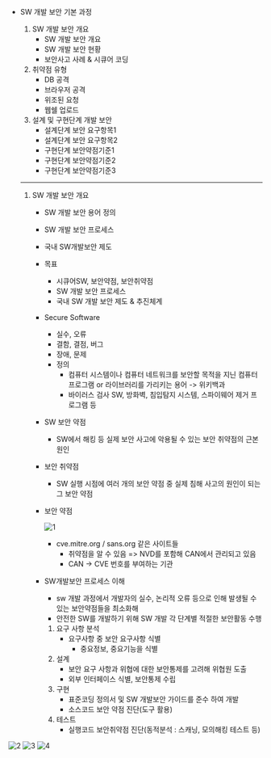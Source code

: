 - SW 개발 보안 기본 과정 

  1. SW 개발 보안 개요
     - SW 개발 보안 개요
     - SW 개발 보안 현황
     - 보안사고 사례 & 시큐어 코딩
  2. 취약점 유형
     - DB 공격
     - 브라우저 공격
     - 위조된 요청
     - 웹쉘 업로드
  3. 설계 및 구현단계 개발 보안
     - 설계단계 보안 요구항목1
     - 설계단계 보안 요구항목2
     - 구현단계 보안약점기준1
     - 구현단계 보안약점기준2
     - 구현단계 보안약점기준3

  ---

  1. SW 개발 보안 개요 

     - SW 개발 보안 용어 정의
     - SW 개발 보안 프로세스
     - 국내 SW개발보안 제도

     - 목표

       - 시큐어SW, 보안약점, 보안취약점 
       - SW 개발 보안 프로세스
       - 국내 SW 개발 보안 제도 & 추진체계

     - Secure Software

       - 실수, 오류 
       - 결함, 결점, 버그 
       - 장애, 문제
       - 정의
         - 컴퓨터 시스템이나 컴퓨터 네트워크를 보안할 목적을 지닌 컴퓨터 프로그램 or 라이브러리를 가리키는 용어 -> 위키백과
         - 바이러스 검사 SW, 방화벽, 침입탐지 시스템, 스파이웨어 제거 프로그램 등

     - SW 보안 약점 

       - SW에서 해킹 등 실제 보안 사고에 악용될 수 있는 보안 취약점의 근본 원인

     - 보안 취약점 

       - SW 실행 시점에 여러 개의 보안 약점 중 실제 침해 사고의 원인이 되는 그 보안 약점

     - 보안 약점

       ![1](https://user-images.githubusercontent.com/11308147/69629257-7656f700-108f-11ea-8ce8-f7cca8bcc9c5.PNG)

       - cve.mitre.org / sans.org 같은 사이트들
         - 취약점을 알 수 있음 => NVD를 포함해 CAN에서 관리되고 있음 
         - CAN -> CVE 번호를 부여하는 기관

     - SW개발보안 프로세스 이해

       - sw 개발 과정에서 개발자의 실수, 논리적 오류 등으로 인해 발생될 수 있는 보안약점들을 최소화해 
       - 안전한 SW를 개발하기 위해 SW 개발 각 단계별 적절한 보안활동 수행

       1. 요구 사항 분석	
          - 요구사항 중 보안 요구사항 식별
            - 중요정보, 중요기능을 식별
       2. 설계
          - 보안 요구 사항과 위협에 대한 보안통제를 고려해 위협원 도출 
          - 외부 인터페이스 식별, 보안통제 수립
       3. 구현
          - 표준코딩 정의서 및 SW 개발보안 가이드를 준수 하여 개발 
          - 소스코드 보안 약점 진단(도구 활용)
       4. 테스트
          - 실행코드 보안취약점 진단(동적분석 : 스캐닝, 모의해킹 테스트 등)

![2](https://user-images.githubusercontent.com/11308147/69629259-7656f700-108f-11ea-859e-2581a7f56710.PNG)
![3](https://user-images.githubusercontent.com/11308147/69629261-7656f700-108f-11ea-9041-c6d218b75da3.PNG)
![4](https://user-images.githubusercontent.com/11308147/69629262-76ef8d80-108f-11ea-884b-95d6bf8a51df.PNG)

